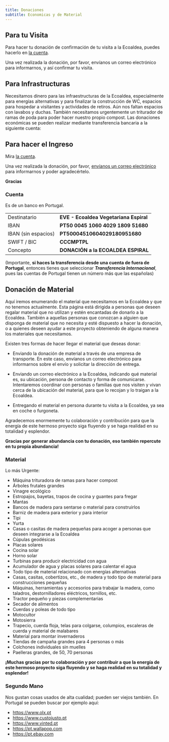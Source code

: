 ```yaml
---
title: Donaciones
subtitle: Economicas y de Material
---
```


<!--
SPDX-FileCopyrightText: 2012-2023 Atzar <ecoaldeavegetariana@gmail.com>
SPDX-FileCopyrightText: 2024 Robin Vobruba <hoijui.quaero@gmail.com>

SPDX-License-Identifier: CC-BY-SA-4.0
-->

## Para tu Visita

Para hacer tu donación de confirmación de tu visita a la Ecoaldea,
puedes hacerlo en [la cuenta].

Una vez realizada la donación,
por favor,
envíanos un correo electrónico para informarnos,
y así confirmar tu visita.

## Para Infrastructuras

Necesitamos dinero para las infraestructuras de la Ecoaldea,
especialmente para energías alternativas
y para finalizar la construcción de WC,
espacios para hospedar a visitantes
y actividades de retiros.
Aún nos faltan espacios con lavabos y duchas.
También necesitamos urgentemente un triturador de ramas de poda
para poder hacer nuestro propio compost.
Las donaciones económicas se pueden realizar
mediante transferencia bancaria a la siguiente cuenta:

## Para hacer el Ingreso

Mira [la cuenta].

Una vez realizada la donación, por favor,
[envíanos un correo electrónico][contacto]
para informarnos y poder agradecértelo.

**Gracias**

### Cuenta

Es de un banco en Portugal.

|||
| --- | --------- |
| Destinatario | **EVE - Ecoaldea Vegetariana Espiral** |
| IBAN | **PT50 0045 1060 4029 1809 51680** |
| IBAN (sin espacios) | **PT50004510604029180951680** |
| SWIFT / BIC | **CCCMPTPL** |
| Concepto | **DONACIÓN a la ECOALDEA ESPIRAL** |

(Importante,
**si haces la transferencia desde una cuenta de fuera de Portugal**,
entonces tienes que seleccionar
***Transferencia Internacional***,
pues las cuentas de Portugal tienen un número más que las españolas)

## Donación de Material

Aquí iremos enumerando el material que necesitamos en la Ecoaldea
y que no tenemos actualmente.
Esta página está dirigida a personas que deseen regalar material que no utilizan
y estén encantadas de donarlo a la Ecoaldea.
También a aquellas personas que conozcan a alguien
que disponga de material que no necesita
y esté dispuesto a hacer la donación,
o a quienes deseen ayudar a este proyecto
obteniendo de alguna manera los materiales que necesitamos.

Existen tres formas de hacer llegar el material que deseas donar:

- Enviando la donación de material a través de una empresa de transporte.
  En este caso, envíanos un correo electrónico para informarnos
  sobre el envío y solicitar la dirección de entrega.

- Enviando un correo electrónico a la Ecoaldea,
  indicando qué material es, su ubicación,
  persona de contacto y forma de comunicarse.
  Intentaremos coordinar con personas o familias
  que nos visiten y vivan cerca de la ubicación del material,
  para que lo recojan y lo traigan a la Ecoaldea.

- Entregando el material en persona durante tu visita a la Ecoaldea,
  ya sea en coche o furgoneta.

Agradecemos enormemente tu colaboración y contribución para que la
energía de este hermoso proyecto siga fluyendo y se haga realidad en su
totalidad y esplendor.

**Gracias por generar abundancia con tu donación, eso también repercute
en tu propia abundancia!**

### Material

Lo más Urgente:

- Máquina trituradora de ramas para hacer compost
- Árboles frutales grandes
- Vinagre ecológico
- Estropajos, bayetas, trapos de cocina y guantes para fregar
- Mantas
- Bancos de madera para sentarse o material para construirlos
- Barniz de madera para exterior y para interior
- Tipi
- Yurta
- Casas o casitas de madera pequeñas
  para acoger a personas que deseen integrarse a la Ecoaldea
- Cúpulas geodésicas
- Placas solares
- Cocina solar
- Horno solar
- Turbinas para producir electricidad con agua
- Acumulador de agua y placas solares para calentar el agua
- Todo tipo de material relacionado con energías alternativas
- Casas, casitas, cobertizos, etc.,
  de madera y todo tipo de material para construcciones pequeñas
- Máquinas, herramientas y accesorios para trabajar la madera,
  como taladros, destornilladores eléctricos, tornillos, etc.
- Tractor pequeño y piezas complementarias
- Secador de alimentos
- Cuerdas y poleas de todo tipo
- Motocultor
- Motosierra
- Trapecio, cuerda floja, telas para colgarse,
  columpios, escaleras de cuerda y material de malabares
- Material para montar invernaderos
- Tiendas de campaña grandes para 4 personas o más
- Colchones individuales sin muelles
- Paelleras grandes, de 50, 70 personas

**¡Muchas gracias por tu colaboración
y por contribuir a que la energía de este hermoso proyecto
siga fluyendo y se haga realidad en su totalidad y esplendor!**

### Segundo Mano

Nos gustan cosas usados de alta cualidad; pueden ser viejos también.
En Portugal se pueden buscar por ejemplo aquí:

- <https://www.olx.pt>
- <https://www.custojusto.pt>
- <https://www.vinted.pt>
- <https://pt.wallapop.com>
- <https://pt.ebay.com>

[la cuenta]: #cuenta
[contacto]: contacto.md
